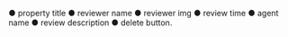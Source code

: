 ● property title
● reviewer name
● reviewer img
● review time
● agent name
● review description
● delete button.

